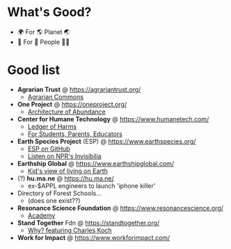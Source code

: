# What's Good?
* 🌍  For 🌎  Planet 🌏
* 👥  For 👫  People 👶🏼

# Good list
* **Agrarian Trust** @ https://agrariantrust.org/
  * [Agrarian Commons](https://agrariantrust.org/agrarian-commons/)
* **One Project** @ https://oneproject.org/
  * [Architecture of Abundance](https://oneproject.org/architecture-of-abundance/)
* **Center for Humane Technology** @ https://www.humanetech.com/
  * [Ledger of Harms](https://ledger.humanetech.com/)
  * [For Students, Parents, Educators](https://www.humanetech.com/families-educators)
* **Earth Species Project** (ESP) @ https://www.earthspecies.org/
  * [ESP on GitHub](https://github.com/earthspecies)
  * [Listen on NPR's Invisibilia](https://www.npr.org/2020/02/25/809336135/two-heartbeats-a-minute)
* **Earthship Global** @ https://www.earthshipglobal.com/ 
  * [Kid's view of living on Earth](https://earthshipbiotecture.com/kids-view-of-living-on-the-earth/)
* (?) **hu.ma.ne** @ https://hu.ma.ne/
  * ex-$APPL engineers to launch 'iphone killer'
* Directory of Forest Schools...
  * (does one exist??)
* **Resonance Science Foundation** @ https://www.resonancescience.org/
  * [Academy](https://www.resonancescience.org/academy)
* **Stand Together** Fdn @ https://standtogether.org/
  * [Why? featuring Charles Koch](https://standtogether.org/why-was-stand-together-created/)
* **Work for Impact** @ https://www.workforimpact.com/